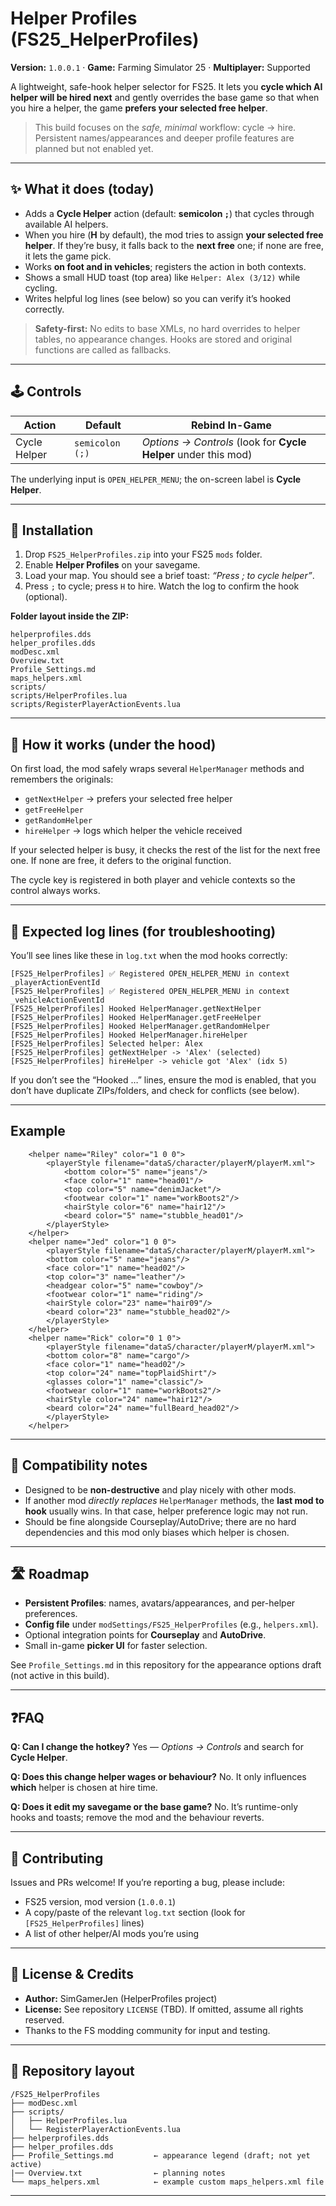 # Helper Profiles (FS25\_HelperProfiles)

**Version:** `1.0.0.1` · **Game:** Farming Simulator 25 · **Multiplayer:** Supported

A lightweight, safe-hook helper selector for FS25. It lets you **cycle which AI helper will be hired next** and gently overrides the base game so that when you hire a helper, the game **prefers your selected free helper**.

> This build focuses on the *safe, minimal* workflow: cycle → hire. Persistent names/appearances and deeper profile features are planned but not enabled yet.

---

## ✨ What it does (today)

* Adds a **Cycle Helper** action (default: **semicolon `;`**) that cycles through available AI helpers.
* When you hire (**H** by default), the mod tries to assign **your selected free helper**. If they’re busy, it falls back to the **next free** one; if none are free, it lets the game pick.
* Works **on foot and in vehicles**; registers the action in both contexts.
* Shows a small HUD toast (top area) like `Helper: Alex (3/12)` while cycling.
* Writes helpful log lines (see below) so you can verify it’s hooked correctly.

> **Safety-first:** No edits to base XMLs, no hard overrides to helper tables, no appearance changes. Hooks are stored and original functions are called as fallbacks.

---

## 🕹️ Controls

| Action       | Default         | Rebind In-Game                                                  |
| ------------ | --------------- | --------------------------------------------------------------- |
| Cycle Helper | `semicolon (;)` | *Options → Controls* (look for **Cycle Helper** under this mod) |

The underlying input is `OPEN_HELPER_MENU`; the on-screen label is **Cycle Helper**.

---

## 🔧 Installation

1. Drop `FS25_HelperProfiles.zip` into your FS25 `mods` folder.
2. Enable **Helper Profiles** on your savegame.
3. Load your map. You should see a brief toast: *“Press ; to cycle helper”*.
4. Press `;` to cycle; press `H` to hire. Watch the log to confirm the hook (optional).

**Folder layout inside the ZIP:**

```
helperprofiles.dds
helper_profiles.dds
modDesc.xml
Overview.txt
Profile_Settings.md
maps_helpers.xml
scripts/
scripts/HelperProfiles.lua
scripts/RegisterPlayerActionEvents.lua
```

---

## 🧠 How it works (under the hood)

On first load, the mod safely wraps several `HelperManager` methods and remembers the originals:

* `getNextHelper` → prefers your selected free helper
* `getFreeHelper`
* `getRandomHelper`
* `hireHelper` → logs which helper the vehicle received

If your selected helper is busy, it checks the rest of the list for the next free one. If none are free, it defers to the original function.

The cycle key is registered in both player and vehicle contexts so the control always works.

---

## 🧾 Expected log lines (for troubleshooting)

You’ll see lines like these in `log.txt` when the mod hooks correctly:

```
[FS25_HelperProfiles] ✅ Registered OPEN_HELPER_MENU in context _playerActionEventId
[FS25_HelperProfiles] ✅ Registered OPEN_HELPER_MENU in context _vehicleActionEventId
[FS25_HelperProfiles] Hooked HelperManager.getNextHelper
[FS25_HelperProfiles] Hooked HelperManager.getFreeHelper
[FS25_HelperProfiles] Hooked HelperManager.getRandomHelper
[FS25_HelperProfiles] Hooked HelperManager.hireHelper
[FS25_HelperProfiles] Selected helper: Alex
[FS25_HelperProfiles] getNextHelper -> 'Alex' (selected)
[FS25_HelperProfiles] hireHelper -> vehicle got 'Alex' (idx 5)
```

If you don’t see the “Hooked …” lines, ensure the mod is enabled, that you don’t have duplicate ZIPs/folders, and check for conflicts (see below).

---

## Example

        <helper name="Riley" color="1 0 0">
            <playerStyle filename="dataS/character/playerM/playerM.xml">
				<bottom color="5" name="jeans"/>
				<face color="1" name="head01"/>
				<top color="5" name="denimJacket"/>
				<footwear color="1" name="workBoots2"/>
				<hairStyle color="6" name="hair12"/>
				<beard color="5" name="stubble_head01"/>
            </playerStyle>
        </helper>
        <helper name="Jed" color="1 0 0">
            <playerStyle filename="dataS/character/playerM/playerM.xml">
            <bottom color="5" name="jeans"/>
            <face color="1" name="head02"/>
            <top color="3" name="leather"/>
            <headgear color="5" name="cowboy"/>
            <footwear color="1" name="riding"/>
            <hairStyle color="23" name="hair09"/>
            <beard color="23" name="stubble_head02"/>
            </playerStyle>
        </helper>
        <helper name="Rick" color="0 1 0">
            <playerStyle filename="dataS/character/playerM/playerM.xml">
            <bottom color="8" name="cargo"/>
            <face color="1" name="head02"/>
            <top color="24" name="topPlaidShirt"/>
            <glasses color="1" name="classic"/>
            <footwear color="1" name="workBoots2"/>
            <hairStyle color="24" name="hair12"/>
            <beard color="24" name="fullBeard_head02"/>
            </playerStyle>
        </helper>

---

## 🔄 Compatibility notes

* Designed to be **non-destructive** and play nicely with other mods.
* If another mod *directly replaces* `HelperManager` methods, the **last mod to hook** usually wins. In that case, helper preference logic may not run.
* Should be fine alongside Courseplay/AutoDrive; there are no hard dependencies and this mod only biases which helper is chosen.

---

## 🛣️ Roadmap

* **Persistent Profiles**: names, avatars/appearances, and per-helper preferences.
* **Config file** under `modSettings/FS25_HelperProfiles` (e.g., `helpers.xml`).
* Optional integration points for **Courseplay** and **AutoDrive**.
* Small in-game **picker UI** for faster selection.

See `Profile_Settings.md` in this repository for the appearance options draft (not active in this build).

---

## ❓FAQ

**Q: Can I change the hotkey?**
Yes — *Options → Controls* and search for **Cycle Helper**.

**Q: Does this change helper wages or behaviour?**
No. It only influences **which** helper is chosen at hire time.

**Q: Does it edit my savegame or the base game?**
No. It’s runtime-only hooks and toasts; remove the mod and the behaviour reverts.

---

## 🧩 Contributing

Issues and PRs welcome! If you’re reporting a bug, please include:

* FS25 version, mod version (`1.0.0.1`)
* A copy/paste of the relevant `log.txt` section (look for `[FS25_HelperProfiles]` lines)
* A list of other helper/AI mods you’re using

---

## 📜 License & Credits

* **Author:** SimGamerJen (HelperProfiles project)
* **License:** See repository `LICENSE` (TBD). If omitted, assume all rights reserved.
* Thanks to the FS modding community for input and testing.

---

## 🧱 Repository layout

```
/FS25_HelperProfiles
├── modDesc.xml
├── scripts/
│   ├── HelperProfiles.lua
│   └── RegisterPlayerActionEvents.lua
├── helperprofiles.dds
├── helper_profiles.dds
├── Profile_Settings.md         ← appearance legend (draft; not yet active)
|── Overview.txt                ← planning notes
└── maps_helpers.xml			← example custom maps_helpers.xml file
```

---
